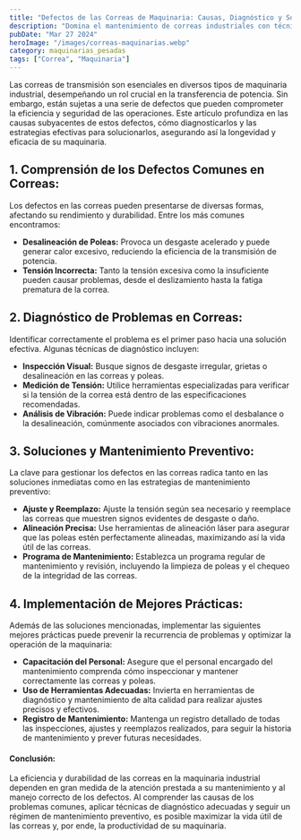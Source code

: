```yaml
---
title: "Defectos de las Correas de Maquinaria: Causas, Diagnóstico y Soluciones"
description: "Domina el mantenimiento de correas industriales con técnicas de diagnóstico y solución efectivas. Aumenta la eficiencia y vida útil de tu maquinaria."
pubDate: "Mar 27 2024"
heroImage: "/images/correas-maquinarias.webp"
category: maquinarias_pesadas
tags: ["Correa", "Maquinaria"]
---
```


Las correas de transmisión son esenciales en diversos tipos de maquinaria industrial, desempeñando un rol crucial en la transferencia de potencia. Sin embargo, están sujetas a una serie de defectos que pueden comprometer la eficiencia y seguridad de las operaciones. Este artículo profundiza en las causas subyacentes de estos defectos, cómo diagnosticarlos y las estrategias efectivas para solucionarlos, asegurando así la longevidad y eficacia de su maquinaria.

## 1. Comprensión de los Defectos Comunes en Correas:

Los defectos en las correas pueden presentarse de diversas formas, afectando su rendimiento y durabilidad. Entre los más comunes encontramos:

- **Desalineación de Poleas:** Provoca un desgaste acelerado y puede generar calor excesivo, reduciendo la eficiencia de la transmisión de potencia.
- **Tensión Incorrecta:** Tanto la tensión excesiva como la insuficiente pueden causar problemas, desde el deslizamiento hasta la fatiga prematura de la correa.

## 2. Diagnóstico de Problemas en Correas:

Identificar correctamente el problema es el primer paso hacia una solución efectiva. Algunas técnicas de diagnóstico incluyen:

- **Inspección Visual:** Busque signos de desgaste irregular, grietas o desalineación en las correas y poleas.
- **Medición de Tensión:** Utilice herramientas especializadas para verificar si la tensión de la correa está dentro de las especificaciones recomendadas.
- **Análisis de Vibración:** Puede indicar problemas como el desbalance o la desalineación, comúnmente asociados con vibraciones anormales.

## 3. Soluciones y Mantenimiento Preventivo:

La clave para gestionar los defectos en las correas radica tanto en las soluciones inmediatas como en las estrategias de mantenimiento preventivo:

- **Ajuste y Reemplazo:** Ajuste la tensión según sea necesario y reemplace las correas que muestren signos evidentes de desgaste o daño.
- **Alineación Precisa:** Use herramientas de alineación láser para asegurar que las poleas estén perfectamente alineadas, maximizando así la vida útil de las correas.
- **Programa de Mantenimiento:** Establezca un programa regular de mantenimiento y revisión, incluyendo la limpieza de poleas y el chequeo de la integridad de las correas.

## 4. Implementación de Mejores Prácticas:

Además de las soluciones mencionadas, implementar las siguientes mejores prácticas puede prevenir la recurrencia de problemas y optimizar la operación de la maquinaria:

- **Capacitación del Personal:** Asegure que el personal encargado del mantenimiento comprenda cómo inspeccionar y mantener correctamente las correas y poleas.
- **Uso de Herramientas Adecuadas:** Invierta en herramientas de diagnóstico y mantenimiento de alta calidad para realizar ajustes precisos y efectivos.
- **Registro de Mantenimiento:** Mantenga un registro detallado de todas las inspecciones, ajustes y reemplazos realizados, para seguir la historia de mantenimiento y prever futuras necesidades.

#### Conclusión:

La eficiencia y durabilidad de las correas en la maquinaria industrial dependen en gran medida de la atención prestada a su mantenimiento y al manejo correcto de los defectos. Al comprender las causas de los problemas comunes, aplicar técnicas de diagnóstico adecuadas y seguir un régimen de mantenimiento preventivo, es posible maximizar la vida útil de las correas y, por ende, la productividad de su maquinaria.
